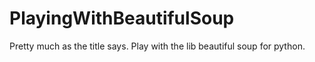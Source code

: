 # PlayingWithBeautifulSoup
Pretty much as the title says. Play with the lib beautiful soup for python.
